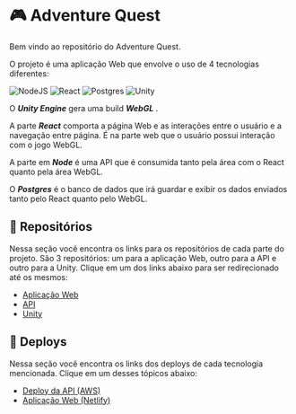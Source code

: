 # 🎮 Adventure Quest

Bem vindo ao repositório do Adventure Quest.

O projeto é uma aplicação Web que envolve o uso de 4 tecnologias diferentes:

![NodeJS](https://img.shields.io/badge/node.js-6DA55F?style=for-the-badge&logo=node.js&logoColor=white)
![React](https://img.shields.io/badge/react-%2320232a.svg?style=for-the-badge&logo=react&logoColor=%2361DAFB)
![Postgres](https://img.shields.io/badge/postgres-%23316192.svg?style=for-the-badge&logo=postgresql&logoColor=white)
![Unity](https://img.shields.io/badge/unity-%23000000.svg?style=for-the-badge&logo=unity&logoColor=white)

O _**Unity Engine**_ gera uma build _**WebGL**_ .

A parte _**React**_ comporta a página Web e as interações entre o usuário e a navegação entre página. É na parte web que o usuário possui interação com o jogo WebGL.

A parte em _**Node**_ é uma API que é consumida tanto pela área com o React quanto pela área WebGL.

O _**Postgres**_ é o banco de dados que irá guardar e exibir  os dados enviados tanto pelo React quanto pelo WebGL.

##  💾 Repositórios 

Nessa seção você encontra os links para os repositórios de cada parte do projeto. São 3 repositórios:  um para a aplicação Web, outro para a API e outro para a Unity. Clique em um dos links abaixo para ser redirecionado até os mesmos:

- <a href = "https://github.com/DanielaDoliveira/webpart"> Aplicação Web</a>
- <a href = "https://github.com/DanielaDoliveira/api-advq"> API </a>
- <a href = "https://github.com/DanielaDoliveira/unitygame">Unity</a>

## 🚀 Deploys  

Nessa seção você encontra os links dos deploys de cada tecnologia mencionada. Clique em um desses tópicos abaixo:

- <a href = "http://advquestapi-env.eba-qfqfkwgf.sa-east-1.elasticbeanstalk.com/">Deploy da API (AWS)</a>
- <a href = "https://adventurequest.netlify.app"> Aplicação Web (Netlify)</a>


